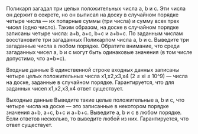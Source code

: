 Поликарп загадал три целых положительных числа a, b и c.
Эти числа он держит в секрете, но он выписал на доску в случайном порядке четыре числа — их попарные суммы (три числа) и сумму всех трех чисел (одно число).
Таким образом, на доске в случайном порядке записаны четыре числа: a+b, a+c, b+c и a+b+c.
По заданным числам восстановите три загаданных Поликарпом числа a, b и c. Выведите три загаданные числа в любом порядке.
Обратите внимание, что среди загаданных чисел a, b и c могут быть одинаковые значения (в том числе допустимо, что a=b=c).

Входные данные
В единственной строке входных данных записаны четыре целых положительных числа x1,x2,x3,x4 (2 ≤ xi ≤ 10^9) — числа на доске, заданные в случайном порядке. Гарантируется, что для заданных чисел x1,x2,x3,x4 ответ существует.

Выходные данные
Выведите такие целые положительные a, b и c, что четыре числа на доске — это записанные в некотором порядке значения a+b, a+c, b+c и a+b+c.
Выведите a, b и c в любом порядке. Если ответов несколько, то выведите любой из них. Гарантируется, что ответ существует.